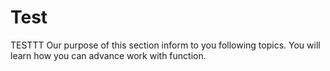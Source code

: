 # Test

TESTTT Our purpose of this section inform to you following topics. You will learn how you can advance work with function.
